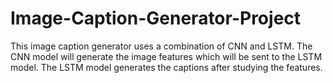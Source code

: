# Image-Caption-Generator-Project
This image caption generator uses a combination of CNN and LSTM. 
The CNN model will generate the image features which will be sent to the LSTM model.
The LSTM model generates the captions after studying the features.
